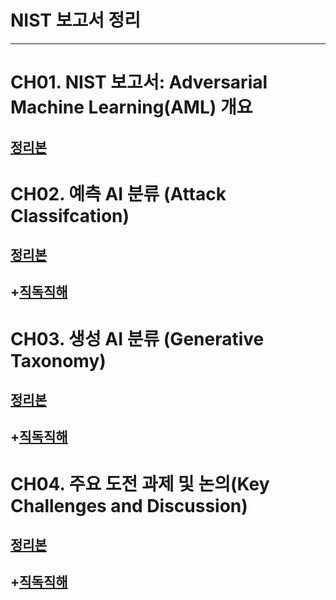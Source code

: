 # NIST 보고서 정리
---
# CH01. NIST 보고서: Adversarial Machine Learning(AML) 개요
## [정리본](https://github.com/presyeont/Adversarial_Machine_Learning/blob/main/ch01.md)

# CH02. 예측 AI 분류 (Attack Classifcation)
## [정리본](https://github.com/presyeont/Adversarial_Machine_Learning/blob/main/ch02.md )
## +[직독직해](https://github.com/presyeont/Adversarial_Machine_Learning/blob/main/ch02직독직해.md)

# CH03. 생성 AI	분류 (Generative Taxonomy)
## [정리본](https://github.com/presyeont/Adversarial_Machine_Learning/blob/main/ch03.md)
## +[직독직해](https://github.com/presyeont/Adversarial_Machine_Learning/blob/main/ch03직독직해.md)

# CH04. 주요 도전 과제 및 논의(Key Challenges and Discussion)
## [정리본](https://github.com/presyeont/Adversarial_Machine_Learning/blob/main/ch04.md)
## +[직독직해](https://github.com/presyeont/Adversarial_Machine_Learning/blob/main/ch04직독직해.md)


